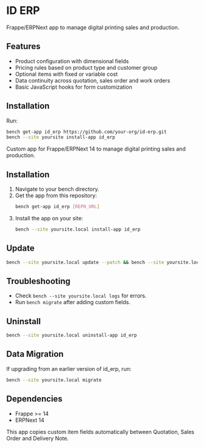# ID ERP

Frappe/ERPNext app to manage digital printing sales and production.

## Features

- Product configuration with dimensional fields
- Pricing rules based on product type and customer group
- Optional items with fixed or variable cost
- Data continuity across quotation, sales order and work orders
- Basic JavaScript hooks for form customization

## Installation

Run:

```bash
bench get-app id_erp https://github.com/your-org/id-erp.git
bench --site yoursite install-app id_erp
```


Custom app for Frappe/ERPNext 14 to manage digital printing sales and production.

## Installation
1. Navigate to your bench directory.
2. Get the app from this repository:
   ```bash
   bench get-app id_erp [REPO_URL]
   ```
3. Install the app on your site:
   ```bash
   bench --site yoursite.local install-app id_erp
   ```

## Update
```bash
bench --site yoursite.local update --patch && bench --site yoursite.local migrate
```

## Troubleshooting
- Check `bench --site yoursite.local logs` for errors.
- Run `bench migrate` after adding custom fields.

## Uninstall
```bash
bench --site yoursite.local uninstall-app id_erp
```

## Data Migration
If upgrading from an earlier version of id_erp, run:
```bash
bench --site yoursite.local migrate
```

## Dependencies
- Frappe >= 14
- ERPNext 14

This app copies custom item fields automatically between Quotation, Sales Order and Delivery Note.
